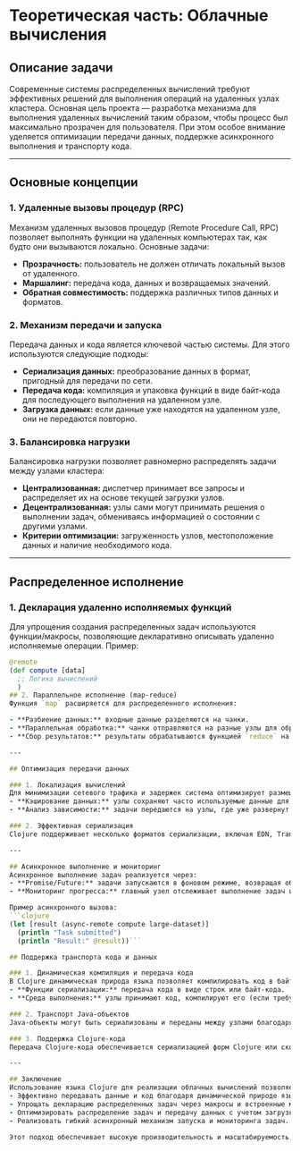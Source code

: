 # Теоретическая часть: Облачные вычисления

## Описание задачи
Современные системы распределенных вычислений требуют эффективных решений для выполнения операций на удаленных узлах кластера. Основная цель проекта — разработка механизма для выполнения удаленных вычислений таким образом, чтобы процесс был максимально прозрачен для пользователя. При этом особое внимание уделяется оптимизации передачи данных, поддержке асинхронного выполнения и транспорту кода.

---

## Основные концепции

### 1. Удаленные вызовы процедур (RPC)
Механизм удаленных вызовов процедур (Remote Procedure Call, RPC) позволяет выполнять функции на удаленных компьютерах так, как будто они вызываются локально. Основные задачи:
- **Прозрачность:** пользователь не должен отличать локальный вызов от удаленного.
- **Маршалинг:** передача кода, данных и возвращаемых значений.
- **Обратная совместимость:** поддержка различных типов данных и форматов.

### 2. Механизм передачи и запуска
Передача данных и кода является ключевой частью системы. Для этого используются следующие подходы:
- **Сериализация данных:** преобразование данных в формат, пригодный для передачи по сети.
- **Передача кода:** компиляция и упаковка функций в виде байт-кода для последующего выполнения на удаленном узле.
- **Загрузка данных:** если данные уже находятся на удаленном узле, они не передаются повторно.

### 3. Балансировка нагрузки
Балансировка нагрузки позволяет равномерно распределять задачи между узлами кластера:
- **Централизованная:** диспетчер принимает все запросы и распределяет их на основе текущей загрузки узлов.
- **Децентрализованная:** узлы сами могут принимать решения о выполнении задач, обмениваясь информацией о состоянии с другими узлами.
- **Критерии оптимизации:** загруженность узлов, местоположение данных и наличие необходимого кода.

---

## Распределенное исполнение

### 1. Декларация удаленно исполняемых функций
Для упрощения создания распределенных задач используются функции/макросы, позволяющие декларативно описывать удаленно исполняемые операции. Пример:
```clojure
@remote
(def compute [data]
  ;; Логика вычислений
  )
## 2. Параллельное исполнение (map-reduce)
Функция `map` расширяется для распределенного исполнения:

- **Разбиение данных:** входные данные разделяются на чанки.
- **Параллельная обработка:** чанки отправляются на разные узлы для обработки.
- **Сбор результатов:** результаты обрабатываются функцией `reduce` на главном узле.

---

## Оптимизация передачи данных

### 1. Локализация вычислений
Для минимизации сетевого трафика и задержек система оптимизирует размещение задач:
- **Кэширование данных:** узлы сохраняют часто используемые данные для повторного использования.
- **Анализ зависимости:** задачи передаются на узлы, где уже развернут код и есть необходимые данные.

### 2. Эффективная сериализация
Clojure поддерживает несколько форматов сериализации, включая EDN, Transit и Fressian, которые обеспечивают компактное представление данных и высокую скорость передачи.

---

## Асинхронное выполнение и мониторинг
Асинхронное выполнение задач реализуется через:
- **Promise/Future:** задачи запускаются в фоновом режиме, возвращая объект для отслеживания их выполнения.
- **Мониторинг прогресса:** главный узел отслеживает выполнение задач и предоставляет данные о статусе, использовании ресурсов и результатах.

Пример асинхронного вызова:
```clojure
(let [result (async-remote compute large-dataset)]
  (println "Task submitted")
  (println "Result:" @result))```

## Поддержка транспорта кода и данных

### 1. Динамическая компиляция и передача кода
В Clojure динамическая природа языка позволяет компилировать код в байт-код JVM на лету и передавать его между узлами. Это достигается через:
- **Функции сериализации:** передача кода в виде строк или байт-кода.
- **Среда выполнения:** узлы принимают код, компилируют его (если требуется) и исполняют.

### 2. Транспорт Java-объектов
Java-объекты могут быть сериализованы и переданы между узлами благодаря JVM-совместимости. Используются стандартные библиотеки (например, Java Serialization или Kryo).

### 3. Поддержка Clojure-кода
Передача Clojure-кода обеспечивается сериализацией форм Clojure или скомпилированного байт-кода. Узлы интерпретируют и выполняют полученный код.

---

## Заключение
Использование языка Clojure для реализации облачных вычислений позволяет:
- Эффективно передавать данные и код благодаря динамической природе языка.
- Упрощать декларацию распределенных задач через макросы и встроенные механизмы.
- Оптимизировать распределение задач и передачу данных с учетом загрузки узлов.
- Реализовать гибкий асинхронный механизм запуска и мониторинга задач.

Этот подход обеспечивает высокую производительность и масштабируемость, делая систему подходящей для широкого спектра вычислительных задач.
